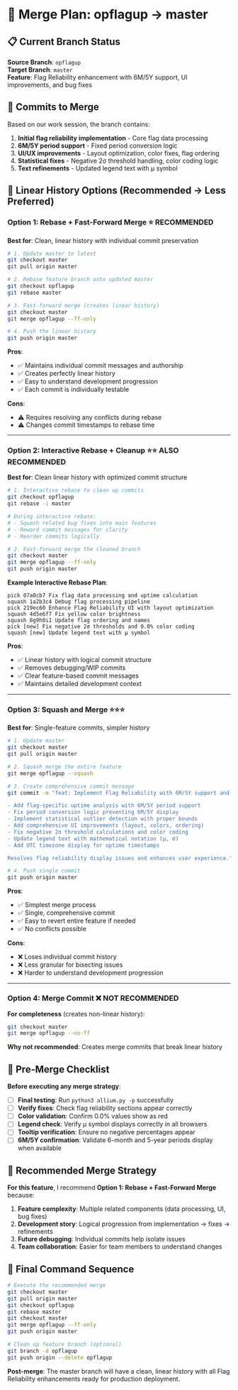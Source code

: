 # 🔀 Merge Plan: opflagup → master

## 📋 **Current Branch Status**

**Source Branch**: `opflagup`  
**Target Branch**: `master`  
**Feature**: Flag Reliability enhancement with 6M/5Y support, UI improvements, and bug fixes

## 🎯 **Commits to Merge**

Based on our work session, the branch contains:

1. **Initial flag reliability implementation** - Core flag data processing  
2. **6M/5Y period support** - Fixed period conversion logic
3. **UI/UX improvements** - Layout optimization, color fixes, flag ordering
4. **Statistical fixes** - Negative 2σ threshold handling, color coding logic
5. **Text refinements** - Updated legend text with μ symbol

## 🚀 **Linear History Options (Recommended → Less Preferred)**

### **Option 1: Rebase + Fast-Forward Merge** ⭐ **RECOMMENDED**

**Best for**: Clean, linear history with individual commit preservation

```bash
# 1. Update master to latest
git checkout master
git pull origin master

# 2. Rebase feature branch onto updated master  
git checkout opflagup
git rebase master

# 3. Fast-forward merge (creates linear history)
git checkout master
git merge opflagup --ff-only

# 4. Push the linear history
git push origin master
```

**Pros**: 
- ✅ Maintains individual commit messages and authorship
- ✅ Creates perfectly linear history  
- ✅ Easy to understand development progression
- ✅ Each commit is individually testable

**Cons**:
- ⚠️ Requires resolving any conflicts during rebase
- ⚠️ Changes commit timestamps to rebase time

---

### **Option 2: Interactive Rebase + Cleanup** ⭐⭐ **ALSO RECOMMENDED**

**Best for**: Clean linear history with optimized commit structure

```bash
# 1. Interactive rebase to clean up commits
git checkout opflagup  
git rebase -i master

# During interactive rebase:
# - Squash related bug fixes into main features
# - Reword commit messages for clarity
# - Reorder commits logically

# 2. Fast-forward merge the cleaned branch
git checkout master
git merge opflagup --ff-only
git push origin master
```

**Example Interactive Rebase Plan**:
```
pick 07a0cb7 Fix flag data processing and uptime calculation
squash 1a2b3c4 Debug flag processing pipeline  
pick 219ec60 Enhance Flag Reliability UI with layout optimization
squash 4d5e6f7 Fix yellow color brightness
squash 8g9h0i1 Update flag ordering and names
pick [new] Fix negative 2σ thresholds and 0.0% color coding
squash [new] Update legend text with μ symbol
```

**Pros**:
- ✅ Linear history with logical commit structure
- ✅ Removes debugging/WIP commits  
- ✅ Clear feature-based commit messages
- ✅ Maintains detailed development context

---

### **Option 3: Squash and Merge** ⭐⭐⭐

**Best for**: Single-feature commits, simpler history

```bash
# 1. Update master
git checkout master
git pull origin master

# 2. Squash merge the entire feature
git merge opflagup --squash

# 3. Create comprehensive commit message
git commit -m "feat: Implement Flag Reliability with 6M/5Y support and UI enhancements

- Add flag-specific uptime analysis with 6M/5Y period support
- Fix period conversion logic preventing 6M/5Y display  
- Implement statistical outlier detection with proper bounds
- Add comprehensive UI improvements (layout, colors, ordering)
- Fix negative 2σ threshold calculations and color coding
- Update legend text with mathematical notation (μ, σ)
- Add UTC timezone display for uptime timestamps

Resolves flag reliability display issues and enhances user experience."

# 4. Push single commit
git push origin master
```

**Pros**:
- ✅ Simplest merge process
- ✅ Single, comprehensive commit 
- ✅ Easy to revert entire feature if needed
- ✅ No conflicts possible

**Cons**:
- ❌ Loses individual commit history
- ❌ Less granular for bisecting issues
- ❌ Harder to understand development progression

---

### **Option 4: Merge Commit** ❌ **NOT RECOMMENDED**

**For completeness** (creates non-linear history):

```bash
git checkout master
git merge opflagup --no-ff
```

**Why not recommended**: Creates merge commits that break linear history

## 🔧 **Pre-Merge Checklist**

**Before executing any merge strategy**:

- [ ] **Final testing**: Run `python3 allium.py -p` successfully
- [ ] **Verify fixes**: Check flag reliability sections appear correctly  
- [ ] **Color validation**: Confirm 0.0% values show as red
- [ ] **Legend check**: Verify μ symbol displays correctly in all browsers
- [ ] **Tooltip verification**: Ensure no negative percentages appear
- [ ] **6M/5Y confirmation**: Validate 6-month and 5-year periods display when available

## 📝 **Recommended Merge Strategy**

**For this feature**, I recommend **Option 1: Rebase + Fast-Forward Merge** because:

1. **Feature complexity**: Multiple related components (data processing, UI, bug fixes)
2. **Development story**: Logical progression from implementation → fixes → refinements  
3. **Future debugging**: Individual commits help isolate issues
4. **Team collaboration**: Easier for team members to understand changes

## 🎯 **Final Command Sequence**

```bash
# Execute the recommended merge
git checkout master
git pull origin master
git checkout opflagup  
git rebase master
git checkout master
git merge opflagup --ff-only
git push origin master

# Clean up feature branch (optional)
git branch -d opflagup
git push origin --delete opflagup
```

**Post-merge**: The master branch will have a clean, linear history with all Flag Reliability enhancements ready for production deployment.